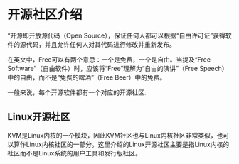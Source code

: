 
# 开源社区介绍

“开源即开放源代码（Open Source），保证任何人都可以根据“自由许可证”获得软件的源代码，并且允许任何人对其代码进行修改并重新发布。

在英文中，Free可以有两个意思：一个是免费，一个是自由。当提及“Free Software”（自由软件）时，应该将“Free”理解为“自由的演讲”（Free Speech）中的自由，而不是“免费的啤酒”（Free Beer）中的免费。

一般来说，每个开源软件都有一个对应的开源社区.

## Linux开源社区

KVM是Linux内核的一个模块，因此KVM社区也与Linux内核社区非常类似，也可以算作Linux内核社区的一部分。这里介绍的Linux开源社区主要是指Linux内核的社区而不是Linux系统的用户工具和发行版社区。

